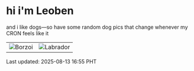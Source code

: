 # hi i'm Leoben

and i like dogs—so have some random dog pics that change whenever my CRON feels like it

|  |  |
|--------|----------|
| ![Borzoi](https://random-dog-vercel.vercel.app/api/random-borzoi?v=1755075324) | ![Labrador](https://random-dog-vercel.vercel.app/api/random-labrador?v=1755075324) |

Last updated: 2025-08-13 16:55 PHT
